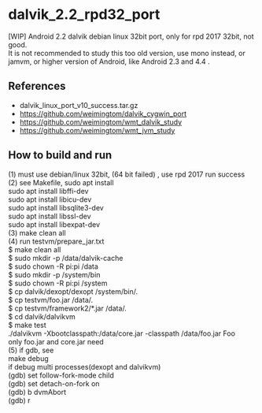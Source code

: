 # dalvik_2.2_rpd32_port
[WIP] Android 2.2 dalvik debian linux 32bit port, only for rpd 2017 32bit, not good.   
It is not recommended to study this too old version, use mono instead, or jamvm, or higher version of Android, like Android 2.3 and 4.4 .   

## References  
* dalvik_linux_port_v10_success.tar.gz
* https://github.com/weimingtom/dalvik_cygwin_port
* https://github.com/weimingtom/wmt_dalvik_study
* https://github.com/weimingtom/wmt_jvm_study

## How to build and run  
(1) must use debian/linux 32bit, (64 bit failed) , use rpd 2017 run success  
(2) see Makefile, sudo apt install  
sudo apt install libffi-dev  
sudo apt install libicu-dev  
sudo apt install libsqlite3-dev  
sudo apt install libssl-dev  
sudo apt install libexpat-dev  
(3) make clean all  
(4) run testvm/prepare_jar.txt  
$ make clean all  
$ sudo mkdir -p /data/dalvik-cache  
$ sudo chown -R pi:pi /data  
$ sudo mkdir -p /system/bin  
$ sudo chown -R pi:pi /system  
$ cp dalvik/dexopt/dexopt /system/bin/.  
$ cp testvm/foo.jar /data/.  
$ cp testvm/framework2/*.jar /data/.  
$ cd dalvik/dalvikvm  
$ make test  
./dalvikvm -Xbootclasspath:/data/core.jar -classpath /data/foo.jar Foo  
only foo.jar and core.jar need  
(5) if gdb, see   
make debug  
if debug multi processes(dexopt and dalvikvm)  
(gdb) set follow-fork-mode child  
(gdb) set detach-on-fork on  
(gdb) b dvmAbort  
(gdb) r  
